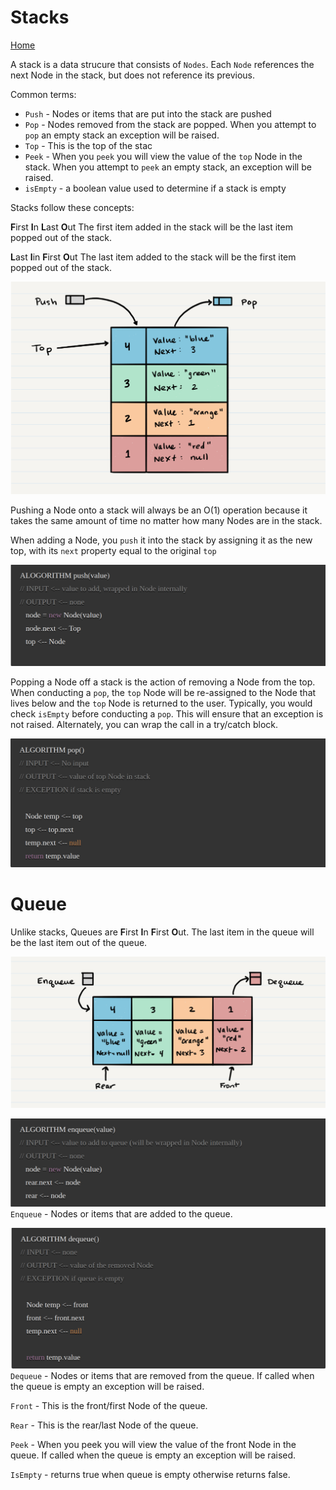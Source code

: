 # Stacks

[Home](../Readme.md)

A stack is a data strucure that consists of `Nodes`. Each `Node` references the next Node in the 
stack, but does not reference its previous. 

Common terms:

- `Push` - Nodes or items that are put into the stack are pushed
- `Pop` - Nodes removed from the stack are popped. When you attempt to `pop` an empty stack an 
  exception will be raised.
- `Top` - This is the top of the stac
- `Peek` - When you `peek` you will view the value of the `top` Node in the stack. When you 
  attempt to `peek` an empty stack, an exception will be raised.
- `isEmpty` - a boolean value used to determine if a stack is empty

Stacks follow these concepts:

**F**irst **I**n **L**ast **O**ut
The first item added in the stack will be the last item popped out of the stack.

**L**ast **I**in **F**irst **O**ut
The last item added to the stack will be the first item popped out of the stack.

![Stack1](../img/Stack1.png)

Pushing a Node onto a stack will always be an O(1) operation because it takes the same amount of 
time no matter how many Nodes are in the stack.

When adding a Node, you `push` it into the stack by assigning it as the new top, with its `next` 
property equal to the original `top`

![Stack_Push](../img/Stack_push.png)

Popping a Node off a stack is the action of removing a Node from the top. When conducting a 
`pop`, the `top` Node will be re-assigned to the Node that lives below and the `top` Node is 
returned to the user. Typically, you would check `isEmpty` before conducting a `pop`. This will 
ensure that an exception is not raised. Alternately, you can wrap the call in a try/catch block.

![Stack_Pop](../img/Stack_pop.png)

# Queue

Unlike stacks, Queues are **F**irst **I**n **F**irst **O**ut. The last item in the queue will be 
the last item out of the queue.

![Queue1](../img/Queue1.png)

![Queue_enqueue](../img/Queue_enqueue.png)
`Enqueue` - Nodes or items that are added to the queue.

![Queue_deque](../img/Queue_dequeue.png)
`Dequeue` - Nodes or items that are removed from the queue. If called when the queue is empty an exception will be raised.

`Front` - This is the front/first Node of the queue.

`Rear` - This is the rear/last Node of the queue.

`Peek` - When you peek you will view the value of the front Node in the queue. If called when the queue is empty an exception will be raised.

`IsEmpty` - returns true when queue is empty otherwise returns false. 